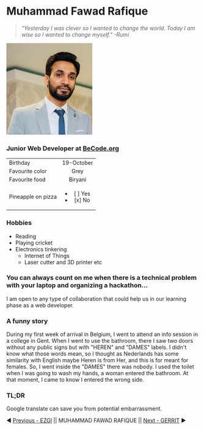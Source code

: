 # Muhammad Fawad Rafique

> *"Yesterday I was clever so I wanted to change the world. Today I am wise so I wanted to change myself." -Rumi*

![Profile Pic](./profile_pic.jpg)

### Junior Web Developer at [BeCode.org](https://becode.org/)

| | |
|-|:-:|
| Birthday | 19-October |
|Favourite color| Grey |
| Favourite food | Biryani |
|Pineapple on pizza | <ul><li>[ ] Yes</li><li>[x] No</li></ul> |

### Hobbies

* Reading
* Playing cricket
* Electronics tinkering
    * Internet of Things
    * Laser cutter and 3D printer etc

 ### You can always count on me when there is a technical problem with your laptop and organizing a hackathon... 
 I am open to any type of collaboration that could help us in our learning phase as a web developer. 

 ### A funny story
During my first week of arrival in Belgium, I went to attend an info session in a college in Gent. When I went to use the bathroom, there I saw two doors without any public signs but with "HEREN" and "DAMES" labels. I didn't know what those words mean, so I thought as Nederlands has some similarity with English maybe Heren is from Her, and this is for meant for females. So, I went inside the "DAMES" there was nobody. I used the toilet when I was going to wash my hands, a woman entered the bathroom. At that moment, I came to know I entered the wrong side.

 ### TL;DR
Google translate can save you from potential embarrassment.

 :arrow_backward: [Previous - EZGI](https://github.com/ezgihendrickx/markdown-challenge/blob/master/README.md) || MUHAMMAD FAWAD RAFIQUE || [Next - GERRIT](https://github.com/degenge/markdown-challenge/blob/master/README.md) :arrow_forward: